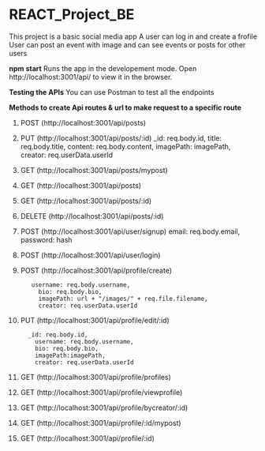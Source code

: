 # REACT_Project_BE

This project is a basic social media app
A user can log in and create a frofile
User can post an event with image and can see events or posts for other users 

**npm start**
Runs the app in the developement mode.
Open http://localhost:3001/api/ to view it in the browser.

**Testing the APIs**
You can use Postman to test all the endpoints

**Methods to create Api routes & url to make request to a specific route**

1. POST (http://localhost:3001/api/posts)

2. PUT (http://localhost:3001/api/posts/:id)
 _id: req.body.id,
            title: req.body.title,
            content: req.body.content,
            imagePath: imagePath,
            creator: req.userData.userId

3. GET (http://localhost:3001/api/posts/mypost)

4. GET (http://localhost:3001/api/posts)

5. GET (http://localhost:3001/api/posts/:id)

6. DELETE (http://localhost:3001/api/posts/:id)

7. POST (http://localhost:3001/api/user/signup)
    email: req.body.email,
            password: hash
            
8. POST (http://localhost:3001/api/user/login)

9. POST (http://localhost:3001/api/profile/create)

          username: req.body.username,
            bio: req.body.bio,
            imagePath: url + "/images/" + req.file.filename,
            creator: req.userData.userId
            
10. PUT (http://localhost:3001/api/profile/edit/:id)

          _id: req.body.id,
            username: req.body.username,
            bio: req.body.bio,
            imagePath:imagePath,
            creator: req.userData.userId

11. GET (http://localhost:3001/api/profile/profiles)

12.  GET (http://localhost:3001/api/profile/viewprofile)

13.   GET (http://localhost:3001/api/profile/bycreator/:id)

14.  GET (http://localhost:3001/api/profile/:id/mypost)

15.  GET (http://localhost:3001/api/profile/:id)

